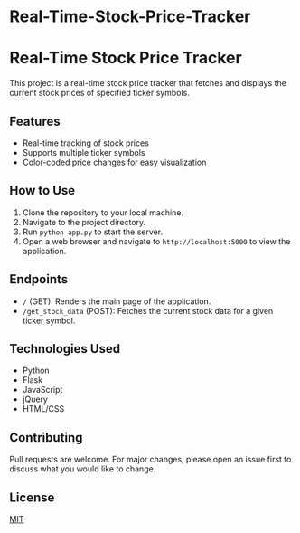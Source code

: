 # Real-Time-Stock-Price-Tracker

# Real-Time Stock Price Tracker

This project is a real-time stock price tracker that fetches and displays the current stock prices of specified ticker symbols.

## Features

- Real-time tracking of stock prices
- Supports multiple ticker symbols
- Color-coded price changes for easy visualization

## How to Use

1. Clone the repository to your local machine.
2. Navigate to the project directory.
3. Run `python app.py` to start the server.
4. Open a web browser and navigate to `http://localhost:5000` to view the application.

## Endpoints

- `/` (GET): Renders the main page of the application.
- `/get_stock_data` (POST): Fetches the current stock data for a given ticker symbol.

## Technologies Used

- Python
- Flask
- JavaScript
- jQuery
- HTML/CSS

## Contributing

Pull requests are welcome. For major changes, please open an issue first to discuss what you would like to change.

## License

[MIT](https://choosealicense.com/licenses/mit/)